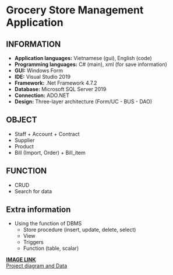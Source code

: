 # Grocery Store Management Application
## INFORMATION
- **Application languages:** Vietnamese (gui), English (code)
- **Programming languages:** C# (main), xml (for save information)
- **GUI:** Windows Form 
- **IDE:** Visual Studio 2019
- **Framework:** .Net Framework 4.7.2
- **Database:** Microsoft SQL Server 2019
- **Connection:** ADO.NET
- **Design:** Three-layer architecture (Form/UC - BUS - DAO)

## OBJECT
- Staff + Account + Contract
- Supplier
- Product
- Bill (Import, Order) + Bill_item

## FUNCTION
- CRUD
- Search for data

## Extra information
- Using the function of DBMS
    - Store procedure (insert, update, delete, select)
    - View
    - Triggers
    - Function (table, scalar)

[__IMAGE LINK__](https://photos.app.goo.gl/V2NPiqFeZXUaQ15s7) <br>
[Project diagram and Data](https://drive.google.com/file/d/1rWwytbMCWj0HcJN04EM3t3B6cM2pZ0ek/view?usp=drive_link)
